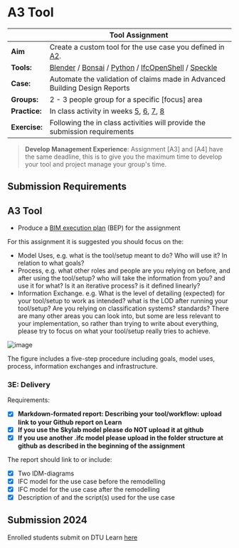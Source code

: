 # A3 Tool

|  | Tool Assignment  |
| --- | ----- |
| **Aim**|  Create a custom tool for the use case you defined in [A2].  |
| **Tools:** | [Blender] / [Bonsai] / [Python] / [IfcOpenShell] / [Speckle]  |
| **Case:** |  Automate the validation of claims made in Advanced Building Design Reports  |
| **Groups:** | 2 - 3 people group for a specific [focus] area |
| **Practice:** | In class activity in weeks [5], [6], [7], [8] |
| **Exercise:** | Following the in class activities will provide the submission requirements |


>**Develop Management Experience**: Assignment [A3] and [A4] have the same deadline, this is to give you the maximum time to develop your tool and project manage your group's time.

## Submission Requirements



## A3 Tool

* Produce a [BIM execution plan] (BEP) for the assignment

For this assignment it is suggested you should focus on the:

- Model Uses, e.g. what is the tool/setup meant to do? Who will use it? In relation to what goals?
- Process, e.g. what other roles and people are you relying on before, and after using the tool/setup? who will take the information from you? and use it for what? Is it an iterative process? is it defined linearly?
- Information Exchange. e.g. What is the level of detailing (expected) for your tool/setup to work as intended? what is the LOD after running your tool/setup? Are you relying on classification systems? standards?
There are many other areas you can look into, but some are less relevant to your implementation, so rather than trying to write about everything, please try to focus on what your tool/setup really tries to achieve. 

![image](https://github.com/timmcginley/41934/assets/3524250/54d13fb0-41f1-4649-9d31-be027f654a5f)

The figure includes a five-step procedure including goals, model uses, process, information exchanges and infrastructure.

### 3E: Delivery
Requirements:
+ [x] **Markdown-formated report: Describing your tool/workflow: upload link to your Github report on Learn**
+ [X] **If you use the Skylab model please do NOT upload it at github**
+ [X] **If you use another .ifc model please upload in the folder structure at github as described in the beginning of the assignment**
      
The report should link to or include:
- [x] Two IDM-diagrams
- [x] IFC model for the use case before the remodelling
- [x] IFC model for the use case after the remodelling
- [x] Description of and the script(s) used for the use case

## Submission 2024
Enrolled students submit on DTU Learn [here](https://learn.inside.dtu.dk/d2l/lms/dropbox/user/folders_list.d2l?ou=215344&isprv=0)

<!-- links -->

[Blender]: /Concepts/Blender
[Bonsai]: /Concepts/Bonsai
[IfcOpenShell]: /Concepts/IfcOpenShell
[Github]: /Concepts/Github
[Python]: /Concepts/Python
[Speckle]: /Concepts/Speckle

[5]: /Schedule/05
[6]: /Schedule/06
[7]: /Schedule/07
[8]: /Schedule/08



<!--
## A3A Plan
* Produce a [BIM execution plan] (BEP) for the assignment

For this assignment it is suggested you should focus on the:

- Model Uses, e.g. what is the tool/setup meant to do? Who will use it? In relation to what goals?
- Process, e.g. what other roles and people are you relying on before, and after using the tool/setup? who will take the information from you? and use it for what? Is it an iterative process? is it defined linearly?
- Information Exchange. e.g. What is the level of detailing (expected) for your tool/setup to work as intended? what is the LOD after running your tool/setup? Are you relying on classification systems? standards?
There are many other areas you can look into, but some are less relevant to your implementation, so rather than trying to write about everything, please try to focus on what your tool/setup really tries to achieve. 

![image](https://github.com/timmcginley/41934/assets/3524250/54d13fb0-41f1-4649-9d31-be027f654a5f)

The figure includes a five-step procedure including goals, model uses, process, information exchanges and infrastructure.

## A3B Reflect
* Check the new numbers – using your scripts from the previous assignment
* Check your conformance to the BEP.

## A3B Remodel
Usecase: the Skylab-model (it is allowed to use other models, but they need to be IFC4 formatted)
Purpose: *modify, add* or *subtract* information in the model by using IfcOpenShell (You decide what modification is needed)


### Learning Objectives
1. Create and manage a [BIM Execution Plan based](/Concepts/BIMEexecutionPlan) on the OpenBIM standard [ISO 19650](/Concepts/ISO19650/README.md)
7. Identify and model a BIM use case based on the BIM challenges identified from analysis of an OpenBIM project in BPMN.
   
This task focuses on ISO 19650. The intention for autumn 2022 was to integrate real examples of 19650 into the course with practical examples, for instance by prototyping a total process using Speckle that complied to ISO 19650. However, time constraints in planning the course meant that this was ultimately replaced with traditional lectures from external parties (Molio). These provided informative content to the students but on their own were not enough for them to see the alignment to the other activities. A future BIM course should be focused on thinking in and gaining experience using ISO 19650 rather than just ‘teaching’ it. The experience of the autumn 2022 course enabled a proposal to map the development methodology (Figure 3) to ISO 19650 (Figure 4).

The structure of this depends on the tool you have chosen to develop but it should:
1. be written in Python (mostly) so should contain a main.py file
2. if you have used blender as the target for the tool, please also include a .blend file that we can load to check your project.
3. have clearly seperated the code from the input data and resulting guidance (output) (if your output is a file).

The structure of this depends on the tool you have chosen but a base structure for your folder / github repository should be: 

````
  - FILE: readme.md // the most important file :) 
  + FOLDER *img* // folder to 
  + FOLDER *model*
    - FILE: duplex or something else (ifc)
  + FOLDER *input* (examples given below)
    - FILE: excel data for instance // could also be assumption data
    - FILE: material cost data in json format?
  + FOLDER: *output*
    - FILE: this is if the output for your tool is a file, for instance an excel file.
  - FILE: main.py // you may also have other python files in there, but make sure you start from main.py
  - other python files folders and code as required.
  
````


## A3B: Ontology
### Learning Objectives
5. Apply domain specific linked data ontologies.
11. Apply and improve programming skills in Python to develop an OpenBIM tool or modelling skills in OpenBIM using your engineering domain expertise.
   
The focus of this assignment is to support the Ontologist role. This should cover both Open Linked building data and traditional classification systems.

### Overview
We want you to think of BIM as a method for you to get information and perform analysis on models for things that interest you. Therefore, in this assignment we want you to work on a use case that you are really passionate about and want to explore further which you can develop further in your final project. For this activity you need to further develop and analyse your BIM Use Case. Advanced BIM isn’t about changing everything at once. It is about focusing on a specific use case, and starting to think about how you would test a potential solution to that use case before you build the solutions. It is about considering, the information that you need - what can you get from the IFC for instance? In this activity you will
* Identify the IFC entities and properties you will need for your use case.
* describe the existing process in a BPMN (this time you can be more specific).
You should use this activity to clearly scope your ambition and motivation for your OpenBIM workflow / tool. The idea is to reduce the potential to overstretch and provide an opportunity to demonstrate the potential (business) value that your tool could offer.

### Content
In this assignment you will dig deeper into use cases and some tools and standards to support this and develop two BIM use case that extends provide a real example of a BIM use that you can then use to develop your final project (you will choose one of these BIM uses for the final project).

### Assignment Format
Therefore, the core of the assignment is to produce a readme.md in markdown for your selected use case. 
Assignment should include
Report (documenting sections mentioned in this assignment) and call it: Readme.md

IDM diagrams:
1.	BPMN file of current use case (as implemented by you) + 
2.	BPMN file of the use case with additional/modified improved functions (which you would like to see implemented) 
If you download this from bpmn.io as an svg you should be able to place this in an img folder in your github repo and then show it in the readme file.
It may be beneficial to divide up or make multiple focused diagrams (BPMN files) showing an *Overview, Portions* or *Details* of the execution plan.

```
![Alt text](name of SVG file)
<img src=" img/name_of_svg_file.svg ">
```

## The report
You should produce a report written in markdown. The contents of the report are based on a hybrid of full Information delivery manuals, the BIM Execution Plan from Penn State and common development methodologies from computer science. in this sense, the use case report you will produce for this assignment is special as it includes the plan for the development of a new tool / workflow. It should include the following parts

### 3A: Analyse use case

1. Goal: Goal of the tool / workflow in one sentence. i.e. to support the user to calculate the total total cost of the project.
2. Model Use (Bim Uses): Please refer initially to the Mapping BIM uses, use cases and processes section in this document.

### 3B: Propose a (design for a) tool / workflow

3. Process: model the process diagram from your use case in BPMN.io please remember to save the .bpmn file and you can save a .svg file that you can insert into your report. 
4. description of the process of your tool / workflow.

### 3C [removed for this assignment]

### 3D: Value What is the potential improvement offered by this tool?

This is the common question when developing tools and processes as an [intrapreneur]( https://hbr.org/2020/03/why-you-should-become-an-intrapreneur) in a company. You should consider the business and societal value of this tool – does it save time to the company, does it make employees happier / more productive? Could it reduce material use in society?

7. Describe the business value (How does it create value for your business/employer)
8. Describe the societal value (How does it make the world better)

* N.B. If it doesn't do either of these things (ideally it should do both - don't do it!!)

### 3E: Delivery

Requirements:
+ [x] **Markdown-formated report: Describing your tool/workflow: upload link to your Github report on Learn**
+ [X] **If you use the Skylab model please do NOT upload it at github**
+ [X] **If you use another .ifc model please upload in the folder structure at github as described in the beginning of the assignment**
      
The report should link to or include:
- [x] Two IDM-diagrams
- [x] IFC model for the use case before the remodelling
- [x] IFC model for the use case after the remodelling
- [x] Description of and the script(s) used for the use case 
-->
[BIM execution plan]: /Concepts/BIMExecutionPlan
[BlenderBIM]: /Concepts/BlenderBIM
[A2]: /Assignments/A2
